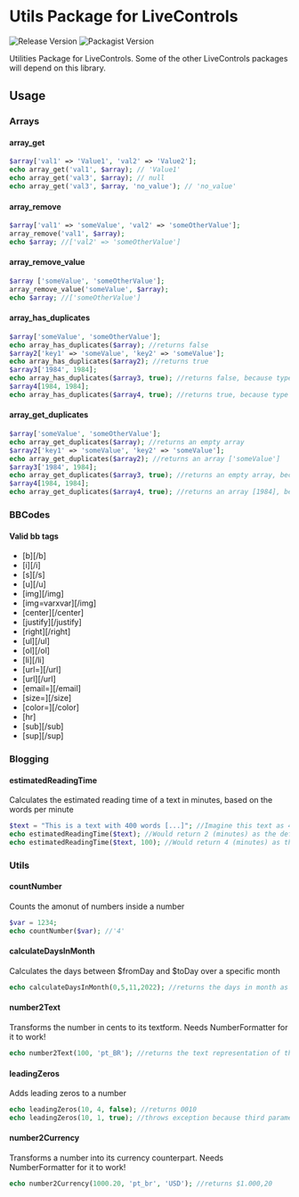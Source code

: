 # Utils Package for LiveControls
 ![Release Version](https://img.shields.io/github/v/release/live-controls/utils)
 ![Packagist Version](https://img.shields.io/packagist/v/live-controls/utils?color=%23007500)

Utilities Package for LiveControls. Some of the other LiveControls packages will depend on this library.

## Usage

### Arrays

#### array_get
```php
$array['val1' => 'Value1', 'val2' => 'Value2'];
echo array_get('val1', $array); // 'Value1'
echo array_get('val3', $array); // null
echo array_get('val3', $array, 'no_value'); // 'no_value'
```

#### array_remove
```php
$array['val1' => 'someValue', 'val2' => 'someOtherValue'];
array_remove('val1', $array);
echo $array; //['val2' => 'someOtherValue']
```

#### array_remove_value

```php
$array ['someValue', 'someOtherValue'];
array_remove_value('someValue', $array);
echo $array; //['someOtherValue']
```

#### array_has_duplicates

```php
$array['someValue', 'someOtherValue'];
echo array_has_duplicates($array); //returns false
$array2['key1' => 'someValue', 'key2' => 'someValue'];
echo array_has_duplicates($array2); //returns true
$array3['1984', 1984];
echo array_has_duplicates($array3, true); //returns false, because type of value 0 is different than from value 1
$array4[1984, 1984];
echo array_has_duplicates($array4, true); //returns true, because type of value 0 and value 1 are identical
```

#### array_get_duplicates

```php
$array['someValue', 'someOtherValue'];
echo array_get_duplicates($array); //returns an empty array
$array2['key1' => 'someValue', 'key2' => 'someValue'];
echo array_get_duplicates($array2); //returns an array ['someValue']
$array3['1984', 1984];
echo array_get_duplicates($array3, true); //returns an empty array, because type of value 0 is different than from value 1
$array4[1984, 1984];
echo array_get_duplicates($array4, true); //returns an array [1984], because type of value 0 and value 1 are identical
```

### BBCodes

#### Valid bb tags
* [b][/b]
* [i][/i]
* [s][/s]
* [u][/u]
* [img][/img]
* [img=varxvar][/img]
* [center][/center]
* [justify][/justify]
* [right][/right]
* [ul][/ul]
* [ol][/ol]
* [li][/li]
* [url=][/url]
* [url][/url]
* [email=][/email]
* [size=][/size]
* [color=][/color]
* [hr]
* [sub][/sub]
* [sup][/sup]

### Blogging

#### estimatedReadingTime
Calculates the estimated reading time of a text in minutes, based on the words per minute

```php
$text = "This is a text with 400 words [...]"; //Imagine this text as 400 words long
echo estimatedReadingTime($text); //Would return 2 (minutes) as the default words per minute rate is 200
echo estimatedReadingTime($text, 100); //Would return 4 (minutes) as the second parameter of the function acts as words per minute 
```

### Utils

#### countNumber
Counts the amonut of numbers inside a number

```php
$var = 1234;
echo countNumber($var); //'4'
```

#### calculateDaysInMonth
Calculates the days between $fromDay and $toDay over a specific month

```php
echo calculateDaysInMonth(0,5,11,2022); //returns the days in month as integer
```

#### number2Text
Transforms the number in cents to its textform. Needs NumberFormatter for it to work!

```php
echo number2Text(100, 'pt_BR'); //returns the text representation of the number by its locale
```

#### leadingZeros
Adds leading zeros to a number

```php
echo leadingZeros(10, 4, false); //returns 0010
echo leadingZeros(10, 1, true); //throws exception because third parameter (isMax) is true and the number has more than 1 digit (second parameter {length})
```

#### number2Currency
Transforms a number into its currency counterpart. Needs NumberFormatter for it to work!

```php
echo number2Currency(1000.20, 'pt_br', 'USD'); //returns $1.000,20
```
